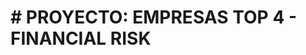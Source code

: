 <h1> # PROYECTO: EMPRESAS TOP 4 - FINANCIAL RISK </h1>
<img scr : https://github.com/user-attachments/assets/d978dfac-058e-4b02-ba59-463dbd1ce7de >
